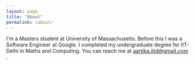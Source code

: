 ```yaml
---
layout: page
title: "About"
permalink: /about/
---
```


I'm a Masters student at University of Massachusetts. Before this I was a Software Engineer at Google. I completed my undergraduate degree for IIT-Delhi in Maths and Computing.
You can reach me at aartika.iitd@gmail.com .



